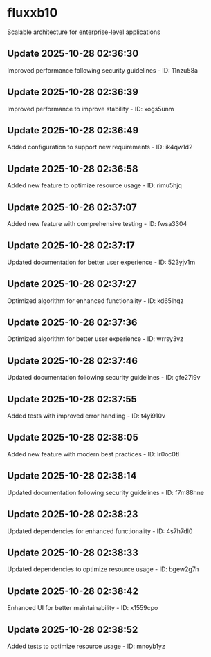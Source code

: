 # fluxxb10
Scalable architecture for enterprise-level applications

## Update 2025-10-28 02:36:30
Improved performance following security guidelines - ID: 11nzu58a


## Update 2025-10-28 02:36:39
Improved performance to improve stability - ID: xogs5unm


## Update 2025-10-28 02:36:49
Added configuration to support new requirements - ID: ik4qw1d2


## Update 2025-10-28 02:36:58
Added new feature to optimize resource usage - ID: rimu5hjq


## Update 2025-10-28 02:37:07
Added new feature with comprehensive testing - ID: fwsa3304


## Update 2025-10-28 02:37:17
Updated documentation for better user experience - ID: 523yjv1m


## Update 2025-10-28 02:37:27
Optimized algorithm for enhanced functionality - ID: kd65lhqz


## Update 2025-10-28 02:37:36
Optimized algorithm for better user experience - ID: wrrsy3vz


## Update 2025-10-28 02:37:46
Updated documentation following security guidelines - ID: gfe27i9v


## Update 2025-10-28 02:37:55
Added tests with improved error handling - ID: t4yi910v


## Update 2025-10-28 02:38:05
Added new feature with modern best practices - ID: lr0oc0tl


## Update 2025-10-28 02:38:14
Updated documentation following security guidelines - ID: f7m88hne


## Update 2025-10-28 02:38:23
Updated dependencies for enhanced functionality - ID: 4s7h7dl0


## Update 2025-10-28 02:38:33
Updated dependencies to optimize resource usage - ID: bgew2g7n


## Update 2025-10-28 02:38:42
Enhanced UI for better maintainability - ID: x1559cpo


## Update 2025-10-28 02:38:52
Added tests to optimize resource usage - ID: mnoyb1yz

